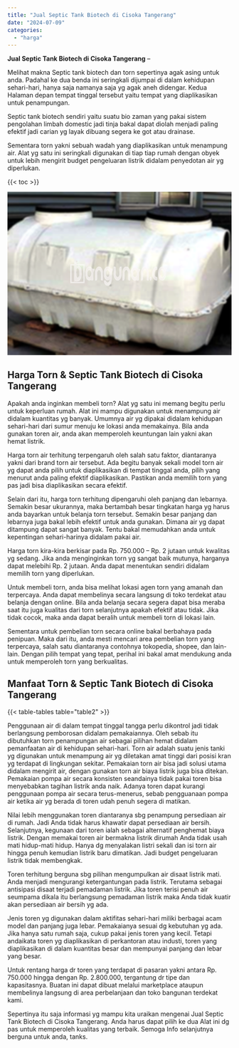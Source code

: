 ```yaml
---
title: "Jual Septic Tank Biotech di Cisoka Tangerang"
date: "2024-07-09"
categories: 
  - "harga"
---
```


**Jual Septic Tank Biotech di Cisoka Tangerang** –

Melihat makna Septic tank biotech dan torn sepertinya agak asing untuk anda. Padahal ke dua benda ini seringkali dijumpai di dalam kehidupan sehari-hari, hanya saja namanya saja yg agak aneh didengar. Kedua Halaman depan tempat tinggal tersebut yaitu tempat yang diaplikasikan untuk penampungan.

Septic tank biotech sendiri yaitu suatu bio zaman yang pakai sistem pengolahan limbah domestic jadi tinja bakal dapat diolah menjadi paling efektif jadi carian yg layak dibuang segera ke got atau drainase.

Sementara torn yakni sebuah wadah yang diaplikasikan untuk menampung air. Alat yg satu ini seringkali digunakan di tiap tiap rumah dengan obyek untuk lebih mengirit budget pengeluaran listrik didalam penyedotan air yg diperlukan.

{{< toc >}}

![Jual Septic Tank Biotech di Cisoka Tangerang](/images/jual-bio-septictank-46.png)

## Harga Torn & Septic Tank Biotech di Cisoka Tangerang

Apakah anda inginkan membeli torn? Alat yg satu ini memang begitu perlu untuk keperluan rumah. Alat ini mampu digunakan untuk menampung air didalam kuantitas yg banyak. Umumnya air yg dipakai didalam kehidupan sehari-hari dari sumur menuju ke lokasi anda memakainya. Bila anda gunakan toren air, anda akan memperoleh keuntungan lain yakni akan hemat listrik.

Harga torn air terhitung terpengaruh oleh salah satu faktor, diantaranya yakni dari brand torn air tersebut. Ada begitu banyak sekali model torn air yg dapat anda pilih untuk diaplikasikan di tempat tinggal anda, pilih yang menurut anda paling efektif diaplikasikan. Pastikan anda memilih torn yang pas jadi bisa diaplikasikan secara efektif.

Selain dari itu, harga torn terhitung dipengaruhi oleh panjang dan lebarnya. Semakin besar ukurannya, maka bertambah besar tingkatan harga yg harus anda bayarkan untuk belanja torn tersebut. Semakin besar panjang dan lebarnya juga bakal lebih efektif untuk anda gunakan. Dimana air yg dapat ditampung dapat sangat banyak. Tentu bakal memudahkan anda untuk kepentingan sehari-harinya didalam pakai air.

Harga torn kira-kira berkisar pada Rp. 750.000 – Rp. 2 jutaan untuk kwalitas yg sedang. Jika anda menginginkan torn yg sangat baik mutunya, harganya dapat melebihi Rp. 2 jutaan. Anda dapat menentukan sendiri didalam memilih torn yang diperlukan.

Untuk membeli torn, anda bisa melihat lokasi agen torn yang amanah dan terpercaya. Anda dapat membelinya secara langsung di toko terdekat atau belanja dengan online. Bila anda belanja secara segera dapat bisa meraba saat itu juga kualitas dari torn selanjutnya apakah efektif atau tidak. Jika tidak cocok, maka anda dapat beralih untuk membeli torn di lokasi lain.

Sementara untuk pembelian torn secara online bakal berbahaya pada penipuan. Maka dari itu, anda mesti mencari area pembelian torn yang terpercaya, salah satu diantaranya contohnya tokopedia, shopee, dan lain-lain. Dengan pilih tempat yang tepat, perihal ini bakal amat mendukung anda untuk memperoleh torn yang berkualitas.

## Manfaat Torn & Septic Tank Biotech di Cisoka Tangerang

{{< table-tables table="table2" >}}

Penggunaan air di dalam tempat tinggal tangga perlu dikontrol jadi tidak berlangsung pemborosan didalam pemakaiannya. Oleh sebab itu dibutuhkan torn penampungan air sebagai pilihan hemat didalam pemanfaatan air di kehidupan sehari-hari. Torn air adalah suatu jenis tanki yg digunakan untuk menampung air yg diletakan amat tinggi dari posisi kran yg terdapat di lingkungan sekitar. Pemakaian torn air bisa jadi solusi utama didalam mengirit air, dengan gunakan torn air biaya listrik juga bisa ditekan. Pemakaian pompa air secara konsisten seandainya tidak pakai toren bisa menyebabkan tagihan listrik anda naik. Adanya toren dapat kurangi penggunaan pompa air secara terus-menerus, sebab pengguanaan pompa air ketika air yg berada di toren udah penuh segera di matikan.

Nilai lebih menggunakan toren diantaranya sbg penampung persediaan air di rumah. Jadi Anda tidak harus khawatir dapat persediaan air bersih. Selanjutnya, kegunaan dari toren ialah sebagai alternatif penghemat biaya listrik. Dengan memakai toren air bermakna listrik dirumah Anda tidak usah mati hidup-mati hidup. Hanya dg menyalakan listri sekali dan isi torn air hingga penuh kemudian listrik baru dimatikan. Jadi budget pengeluaran listrik tidak membengkak.

Toren terhitung berguna sbg pilihan mengumpulkan air disaat listrik mati. Anda menjadi mengurangi ketergantungan pada listrik. Terutama sebagai antisipasi disaat terjadi pemadaman listrik. Jika toren terisi penuh air seumpama dikala itu berlangsung pemadaman listrik maka Anda tidak kuatir akan persediaan air bersih yg ada.

Jenis toren yg digunakan dalam aktifitas sehari-hari miliki berbagai acam model dan panjang juga lebar. Pemakaianya sesuai dg kebutuhan yg ada. Jika hanya satu rumah saja, cukup pakai jenis toren yang kecil. Tetapi andaikata toren yg diaplikasikan di perkantoran atau industi, toren yang diaplikasikan di dalam kuantitas besar dan mempunyai panjang dan lebar yang besar.

Untuk rentang harga dr toren yang terdapat di pasaran yakni antara Rp. 750.000 hingga dengan Rp. 2.800.000, tergantung dr tipe dan kapasitasnya. Buatan ini dapat dibuat melalui marketplace ataupun membelinya langsung di area perbelanjaan dan toko bangunan terdekat kami.

Sepertinya itu saja informasi yg mampu kita uraikan mengenai Jual Septic Tank Biotech di Cisoka Tangerang. Anda harus dapat pilih ke dua Alat ini dg pas untuk memperoleh kualitas yang terbaik. Semoga Info selanjutnya berguna untuk anda, tanks.
